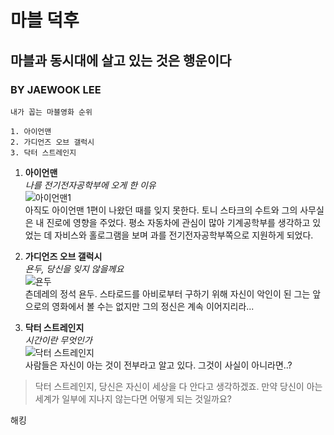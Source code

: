 # 마블 덕후
## 마블과 동시대에 살고 있는 것은 행운이다
### BY JAEWOOK LEE

~~~
내가 꼽는 마블영화 순위

1. 아이언맨
2. 가디언즈 오브 갤럭시
3. 닥터 스트레인지
~~~

1. __아이언맨__  
*나를 전기전자공학부에 오게 한 이유*  
![아이언맨1](http://mblogthumb1.phinf.naver.net/MjAxODA0MDJfMTUw/MDAxNTIyNjQ2NDU5Mjgy.1J_gOlUEnH70--TPj21MmvSrLahtFWXcpcfVTHzpm2Qg.pV76h5YDtBoQ59C2XOMtDcl6rvKQFM2Y1h3yopuLTZcg.JPEG.iisziia/2.jpg?type=w800)  
아직도 아이언맨 1편이 나왔던 때를 잊지 못한다. 토니 스타크의 수트와 그의 사무실은 내 진로에 영향을 주었다. 평소 자동차에 관심이 많아 기계공학부를 생각하고 있었는 데 자비스와 홀로그램을 보며 과를 전기전자공학부쪽으로 지원하게 되었다.

2. __가디언즈 오브 갤럭시__  
*욘두, 당신을 잊지 않을께요*  
![욘두](http://t1.daumcdn.net/liveboard/movie/750781ebc6c24b38b845d8ccd89e4f11.JPG)  
츤데레의 정석 욘두. 스타로드를 아비로부터 구하기 위해 자신이 악인이 된 그는 앞으로의 영화에서 볼 수는 없지만 그의 정신은 계속 이어지리라...

3. __닥터 스트레인지__  
*시간이란 무엇인가*  
![닥터 스트레인지](http://hanhodaily.com/news/photo/201610/50016_9059_752.jpg)  
사람들은 자신이 아는 것이 전부라고 알고 있다. 그것이 사실이 아니라면..?
> 닥터 스트레인지, 당신은 자신이 세상을 다 안다고 생각하겠죠. 만약 당신이 아는 세계가 일부에 지나지 않는다면 어떻게 되는 것일까요?  


해킹
